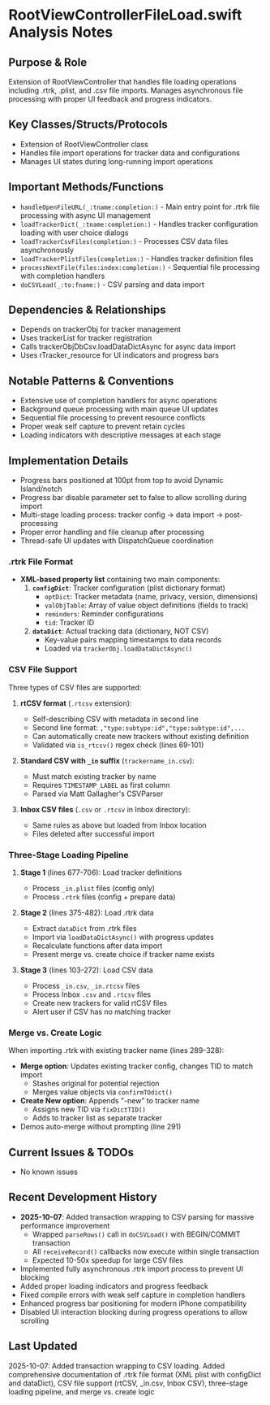 # RootViewControllerFileLoad.swift Analysis Notes

## Purpose & Role
Extension of RootViewController that handles file loading operations including .rtrk, .plist, and .csv file imports. Manages asynchronous file processing with proper UI feedback and progress indicators.

## Key Classes/Structs/Protocols
- Extension of RootViewController class
- Handles file import operations for tracker data and configurations
- Manages UI states during long-running import operations

## Important Methods/Functions
- `handleOpenFileURL(_:tname:completion:)` - Main entry point for .rtrk file processing with async UI management
- `loadTrackerDict(_:tname:completion:)` - Handles tracker configuration loading with user choice dialogs
- `loadTrackerCsvFiles(completion:)` - Processes CSV data files asynchronously
- `loadTrackerPlistFiles(completion:)` - Handles tracker definition files
- `processNextFile(files:index:completion:)` - Sequential file processing with completion handlers
- `doCSVLoad(_:to:fname:)` - CSV parsing and data import

## Dependencies & Relationships
- Depends on trackerObj for tracker management
- Uses trackerList for tracker registration
- Calls trackerObjDbCsv.loadDataDictAsync for async data import
- Uses rTracker_resource for UI indicators and progress bars

## Notable Patterns & Conventions
- Extensive use of completion handlers for async operations
- Background queue processing with main queue UI updates
- Sequential file processing to prevent resource conflicts
- Proper weak self capture to prevent retain cycles
- Loading indicators with descriptive messages at each stage

## Implementation Details
- Progress bars positioned at 100pt from top to avoid Dynamic Island/notch
- Progress bar disable parameter set to false to allow scrolling during import
- Multi-stage loading process: tracker config → data import → post-processing
- Proper error handling and file cleanup after processing
- Thread-safe UI updates with DispatchQueue coordination

### .rtrk File Format
- **XML-based property list** containing two main components:
  1. **`configDict`**: Tracker configuration (plist dictionary format)
     - `optDict`: Tracker metadata (name, privacy, version, dimensions)
     - `valObjTable`: Array of value object definitions (fields to track)
     - `reminders`: Reminder configurations
     - `tid`: Tracker ID
  2. **`dataDict`**: Actual tracking data (dictionary, NOT CSV)
     - Key-value pairs mapping timestamps to data records
     - Loaded via `trackerObj.loadDataDictAsync()`

### CSV File Support
Three types of CSV files are supported:
1. **rtCSV format** (`.rtcsv` extension):
   - Self-describing CSV with metadata in second line
   - Second line format: `,"type:subtype:id","type:subtype:id",...`
   - Can automatically create new trackers without existing definition
   - Validated via `is_rtcsv()` regex check (lines 69-101)

2. **Standard CSV with `_in` suffix** (`trackername_in.csv`):
   - Must match existing tracker by name
   - Requires `TIMESTAMP_LABEL` as first column
   - Parsed via Matt Gallagher's CSVParser

3. **Inbox CSV files** (`.csv` or `.rtcsv` in Inbox directory):
   - Same rules as above but loaded from Inbox location
   - Files deleted after successful import

### Three-Stage Loading Pipeline
1. **Stage 1** (lines 677-706): Load tracker definitions
   - Process `_in.plist` files (config only)
   - Process `.rtrk` files (config + prepare data)

2. **Stage 2** (lines 375-482): Load .rtrk data
   - Extract `dataDict` from .rtrk files
   - Import via `loadDataDictAsync()` with progress updates
   - Recalculate functions after data import
   - Present merge vs. create choice if tracker name exists

3. **Stage 3** (lines 103-272): Load CSV data
   - Process `_in.csv`, `_in.rtcsv` files
   - Process Inbox `.csv` and `.rtcsv` files
   - Create new trackers for valid rtCSV files
   - Alert user if CSV has no matching tracker

### Merge vs. Create Logic
When importing .rtrk with existing tracker name (lines 289-328):
- **Merge option**: Updates existing tracker config, changes TID to match import
  - Stashes original for potential rejection
  - Merges value objects via `confirmTOdict()`
- **Create New option**: Appends "-new" to tracker name
  - Assigns new TID via `fixDictTID()`
  - Adds to tracker list as separate tracker
- Demos auto-merge without prompting (line 291)

## Current Issues & TODOs
- No known issues

## Recent Development History
- **2025-10-07**: Added transaction wrapping to CSV parsing for massive performance improvement
  - Wrapped `parseRows()` call in `doCSVLoad()` with BEGIN/COMMIT transaction
  - All `receiveRecord()` callbacks now execute within single transaction
  - Expected 10-50x speedup for large CSV files
- Implemented fully asynchronous .rtrk import process to prevent UI blocking
- Added proper loading indicators and progress feedback
- Fixed compile errors with weak self capture in completion handlers
- Enhanced progress bar positioning for modern iPhone compatibility
- Disabled UI interaction blocking during progress operations to allow scrolling

## Last Updated
2025-10-07: Added transaction wrapping to CSV loading. Added comprehensive documentation of .rtrk file format (XML plist with configDict and dataDict), CSV file support (rtCSV, _in.csv, Inbox CSV), three-stage loading pipeline, and merge vs. create logic